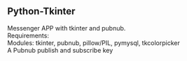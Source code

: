 ## Python-Tkinter<br/>
Messenger APP with tkinter and pubnub.<br/>
Requirements: <br/>
Modules: tkinter, pubnub, pillow/PIL, pymysql, tkcolorpicker <br/>
A Pubnub publish and subscribe key<br/>
